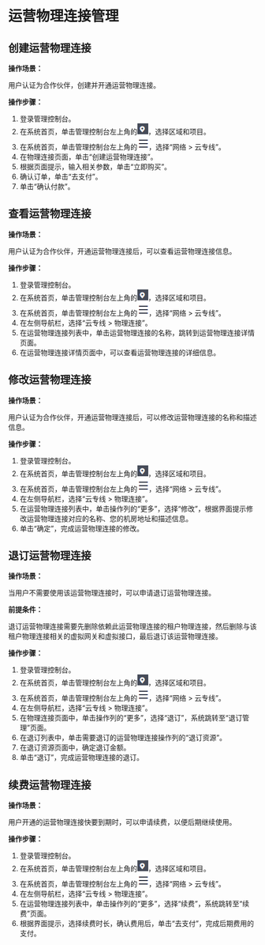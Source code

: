 # 运营物理连接管理<a name="dc_04_0601"></a>

## 创建运营物理连接<a name="section10232052424"></a>

**操作场景：**

用户认证为合作伙伴，创建并开通运营物理连接。

**操作步骤：**

1.  登录管理控制台。
2.  在系统首页，单击管理控制台左上角的![](figures/zh-cn_image_0287019200.png)，选择区域和项目。
3.  在系统首页，单击管理控制台左上角的![](figures/zh-cn_image_0287019201.png)，选择“网络 \> 云专线”。
4.  在物理连接页面，单击“创建运营物理连接”。
5.  根据页面提示，输入相关参数，单击“立即购买”。
6.  确认订单，单击“去支付”。
7.  单击“确认付款”。

## 查看运营物理连接<a name="section712219457715"></a>

**操作场景：**

用户认证为合作伙伴，开通运营物理连接后，可以查看运营物理连接信息。

**操作步骤：**

1.  登录管理控制台。
2.  在系统首页，单击管理控制台左上角的![](figures/zh-cn_image_0262075540.png)，选择区域和项目。
3.  在系统首页，单击管理控制台左上角的![](figures/zh-cn_image_0262075541.png)，选择“网络 \> 云专线”。
4.  在左侧导航栏，选择“云专线 \> 物理连接”。
5.  在运营物理连接列表中，单击运营物理连接的名称，跳转到运营物理连接详情页面。
6.  在运营物理连接详情页面中，可以查看运营物理连接的详细信息。

## 修改运营物理连接<a name="section16671835785"></a>

**操作场景：**

用户认证为合作伙伴，开通运营物理连接后，可以修改运营物理连接的名称和描述信息。

**操作步骤：**

1.  登录管理控制台。
2.  在系统首页，单击管理控制台左上角的![](figures/zh-cn_image_0262075538.png)，选择区域和项目。
3.  在系统首页，单击管理控制台左上角的![](figures/zh-cn_image_0262075539.png)，选择“网络 \> 云专线”。
4.  在左侧导航栏，选择“云专线 \> 物理连接”。
5.  在运营物理连接列表中，单击操作列的“更多”，选择“修改”，根据界面提示修改运营物理连接对应的名称、您的机房地址和描述信息。
6.  单击“确定”，完成运营物理连接的修改。

## 退订运营物理连接<a name="section1652185016812"></a>

**操作场景：**

当用户不需要使用该运营物理连接时，可以申请退订运营物理连接。

**前提条件：**

退订运营物理连接需要先删除依赖此运营物理连接的租户物理连接，然后删除与该租户物理连接相关的虚拟网关和虚拟接口，最后退订该运营物理连接。

**操作步骤：**

1.  登录管理控制台。
2.  在系统首页，单击管理控制台左上角的![](figures/zh-cn_image_0262075536.png)，选择区域和项目。
3.  在系统首页，单击管理控制台左上角的![](figures/zh-cn_image_0262075537.png)，选择“网络 \> 云专线”。
4.  在左侧导航栏，选择“云专线 \> 物理连接”。
5.  在物理连接页面中，单击操作列的“更多”，选择“退订”，系统跳转至“退订管理”页面。
6.  在退订列表中，单击需要退订的运营物理连接操作列的“退订资源”。
7.  在退订资源页面中，确定退订金额。
8.  单击“退订”，完成运营物理连接的退订。

## 续费运营物理连接<a name="section1777848896"></a>

**操作场景：**

用户开通的运营物理连接快要到期时，可以申请续费，以便后期继续使用。

**操作步骤：**

1.  登录管理控制台。
2.  在系统首页，单击管理控制台左上角的![](figures/zh-cn_image_0262075534.png)，选择区域和项目。
3.  在系统首页，单击管理控制台左上角的![](figures/zh-cn_image_0262075535.png)，选择“网络 \> 云专线”。
4.  在左侧导航栏，选择“云专线 \> 物理连接”。
5.  在运营物理连接列表中，单击操作列的“更多”，选择“续费”，系统跳转至“续费”页面。
6.  根据界面提示，选择续费时长，确认费用后，单击“去支付”，完成后期费用的支付。

